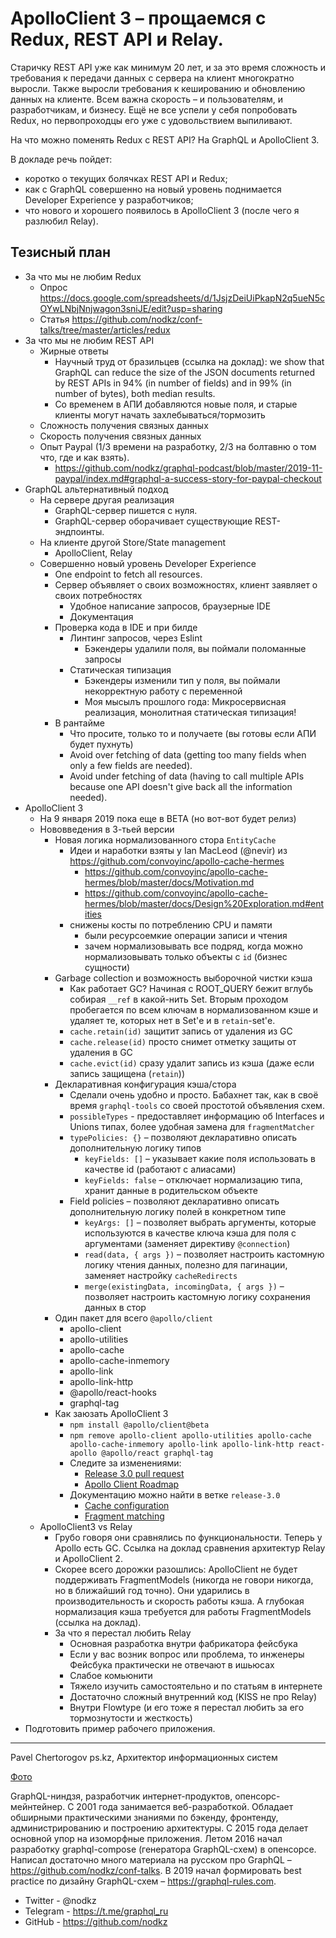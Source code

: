 # ApolloClient 3 – прощаемся с Redux, REST API и Relay.

Старичку REST API уже как минимум 20 лет, и за это время сложность и требования к передачи данных с сервера на клиент многократно выросли. Также выросли требования к кешированию и обновлению данных на клиенте. Всем важна скорость – и пользователям, и разработчикам, и бизнесу. Ещё не все успели у себя попробовать Redux, но первопроходцы его уже с удовольствием выпиливают.

На что можно поменять Redux с REST API? На GraphQL и ApolloClient 3.

В докладе речь пойдет:
- коротко о текущих болячках REST API и Redux;
- как с GraphQL совершенно на новый уровень поднимается Developer Experience у разработчиков;
- что нового и хорошего появилось в ApolloClient 3 (после чего я разлюбил Relay).

## Тезисный план

- За что мы не любим Redux
  - Опрос <https://docs.google.com/spreadsheets/d/1JsjzDeiUiPkapN2q5ueN5cOYwLNbjNnjwagon3sniJE/edit?usp=sharing>
  - Статья <https://github.com/nodkz/conf-talks/tree/master/articles/redux>
- За что мы не любим REST API
  - Жирные ответы
    - Научный труд от бразильцев (ссылка на доклад): we show that GraphQL can reduce the size of the JSON documents returned by REST APIs in 94% (in number of fields) and in 99% (in number of bytes), both median results.
    - Со временем в АПИ добавляются новые поля, и старые клиенты могут начать захлебываться/тормозить
  - Сложность получения связных данных
  - Скорость получения связных данных
  - Опыт Paypal (1/3 времени на разработку, 2/3 на болтавню о том что, где и как взять).
    - <https://github.com/nodkz/graphql-podcast/blob/master/2019-11-paypal/index.md#graphql-a-success-story-for-paypal-checkout>
- GraphQL альтернативный подход
  - На сервере другая реализация
    - GraphQL-сервер пишется с нуля.
    - GraphQL-сервер оборачивает существующие REST-эндпоинты.
  - На клиенте другой Store/State management
    - ApolloClient, Relay
  - Совершенно новый уровень Developer Experience
    - One endpoint to fetch all resources.
    - Сервер объявляет о своих возможностях, клиент заявляет о своих потребностях
      - Удобное написание запросов, браузерные IDE
      - Документация
    - Проверка кода в IDE и при билде
      - Линтинг запросов, через Eslint
        - Бэкендеры удалили поля, вы поймали поломанные запросы
      - Статическая типизация
        - Бэкендеры изменили тип у поля, вы поймали некорректную работу с переменной
        - Моя мысылъ прошлого года: Микросервисная реализация, монолитная статическая типизация!
    - В рантайме
      - Что просите, только то и получаете (вы готовы если АПИ будет пухнуть)
      - Avoid over fetching of data (getting too many fields when only a few fields are needed).
      - Avoid under fetching of data (having to call multiple APIs because one API doesn't give back all the information needed).
- ApolloClient 3
  - На 9 января 2019 пока еще в BETA (но вот-вот будет релиз)
  - Нововведения в 3-тьей версии
    - Новая логика нормализованного стора `EntityCache`
      - Идеи и наработки взяты у Ian MacLeod (@nevir) из <https://github.com/convoyinc/apollo-cache-hermes>
        - <https://github.com/convoyinc/apollo-cache-hermes/blob/master/docs/Motivation.md>
        - <https://github.com/convoyinc/apollo-cache-hermes/blob/master/docs/Design%20Exploration.md#entities>
      - снижены косты по потреблению CPU и памяти
        - были ресурсоемкие операции записи и чтения
        - зачем нормализовывать все подряд, когда можно нормализовывать только объекты с `id` (бизнес сущности)
    - Garbage collection и возможность выборочной чистки кэша
      - Как работает GC? Начиная с ROOT_QUERY бежит вглубь собирая `__ref` в какой-нить Set. Вторым проходом пробегается по всем ключам в нормализованном кэше и удаляет те, которых нет в Set'е и в `retain`-set'е.
      - `cache.retain(id)` защитит запись от удаления из GC
      - `cache.release(id)` просто снимет отметку защиты от удаления в GC
      - `cache.evict(id)` сразу удалит запись из кэша (даже если запись защищена (`retain`))
    - Декларативная конфигурация кэша/стора
      - Сделали очень удобно и просто. Бабахнет так, как в своё время `graphql-tools` со своей простотой объявления схем.
      - `possibleTypes` - предоставляет информацию об Interfaces и Unions типах, более удобная замена для `fragmentMatcher`
      - `typePolicies: {}` – позволяют декларативно описать дополнительную логику типов
        - `keyFields: []` – указывает какие поля использовать в качестве id (работают с алиасами)
        - `keyFields: false` – отключает нормализацию типа, хранит данные в родительском объекте
      - Field policies – позволяют декларативно описать дополнительную логику полей в конкретном типе
        - `keyArgs: []` – позволяет выбрать аргументы, которые используются в качестве ключа кэша для поля с аргументами (заменяет директиву `@connection`)
        - `read(data, { args })` – позволяет настроить кастомную логику чтения данных, полезно для пагинации, заменяет настройку `cacheRedirects`
        - `merge(existingData, incomingData, { args })` – позволяет настроить кастомную логику сохранения данных в стор
    - Один пакет для всего `@apollo/client`
      - apollo-client
      - apollo-utilities
      - apollo-cache
      - apollo-cache-inmemory
      - apollo-link
      - apollo-link-http
      - @apollo/react-hooks
      - graphql-tag
    - Как заюзать ApolloClient 3
      - `npm install @apollo/client@beta`
      - `npm remove apollo-client apollo-utilities apollo-cache apollo-cache-inmemory apollo-link apollo-link-http react-apollo @apollo/react graphql-tag`
      - Следите за изменениями:
        - [Release 3.0 pull request](https://github.com/apollographql/apollo-client/pull/5116)
        - [Apollo Client Roadmap](https://github.com/apollographql/apollo-client/blob/master/ROADMAP.md)
      - Документацию можно найти в ветке `release-3.0`
        - [Cache configuration](https://github.com/apollographql/apollo-client/blob/release-3.0/docs/source/caching/cache-configuration.md)
        - [Fragment matching](https://github.com/apollographql/apollo-client/blob/release-3.0/docs/source/data/fragments.md)
  - ApolloClient3 vs Relay
    - Грубо говоря они сравнялись по функциональности. Теперь у Apollo есть GC. Ссылка на доклад сравнения архитектур Relay и ApolloClient 2.
    - Cкорее всего дорожки разошлись: ApolloClient не будет поддерживать FragmentModels (никогда не говори никогда, но в ближайший год точно). Они ударились в производительность и скорость работы кэша. А глубокая нормализация кэша требуется для работы FragmentModels (ссылка на доклад).
    - За что я перестал любить Relay
      - Основная разработка внутри фабрикатора фейсбука
      - Если у вас возник вопрос или проблема, то инженеры Фейсбука практически не отвечают в ишьюсах
      - Слабое комьюнити
      - Тяжело изучить самостоятельно и по статьям в интернете
      - Достаточно сложный внутренний код (KISS не про Relay)
      - Внутри Flowtype (и его тоже я перестал любить за его тормознутости и жесткость)
- Подготовить пример рабочего приложения.

-----

Pavel Chertorogov
ps.kz, Архитектор информационных систем

[Фото](https://www.dropbox.com/s/22mncow425wsvwu/%20HolyJS%20%D0%BF%D0%BE%D1%80%D1%82%D1%80%D0%B5%D1%82%D1%8B%20%D1%81%D0%BF%D0%B8%D0%BA%D0%B5%D1%80%D0%BE%D0%B2-53.jpg?dl=0)

GraphQL-ниндзя, разработчик интернет-продуктов, опенсорс-мейнтейнер. С 2001 года занимается веб-разработкой. Обладает обширными практическими знаниями по бэкенду, фронтенду, администрированию и построению архитектуры. С 2015 года делает основной упор на изоморфные приложения. Летом 2016 начал разработку graphql-compose (генератора GraphQL-схем) в опенсорсе. Написал достаточно много материала на русском про GraphQL – <https://github.com/nodkz/conf-talks>. В 2019 начал формировать best practice по дизайну GraphQL-схем – <https://graphql-rules.com>.

- Twitter - @nodkz
- Telegram - <https://t.me/graphql_ru>
- GitHub - <https://github.com/nodkz>

